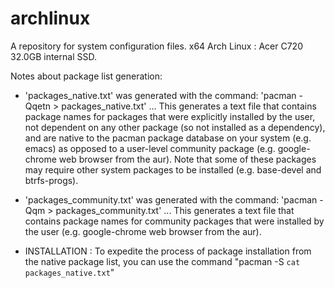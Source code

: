 # archlinux
A repository for system configuration files. x64 Arch Linux : Acer C720 32.0GB internal SSD.

Notes about package list generation:

* 'packages_native.txt' was generated with the command: 'pacman -Qqetn > packages_native.txt'
... This generates a text file that contains package names for packages that were explicitly installed by the user, not dependent on any other package (so not installed as a dependency), and are native to the pacman 
package database on your system (e.g. emacs) as opposed to a user-level community package (e.g. google-chrome web browser from the aur). Note that some of these packages may require other system packages to be 
installed (e.g. base-devel and btrfs-progs).

* 'packages_community.txt' was generated with the command: 'pacman -Qqm > packages_community.txt'
... This generates a text file that contains package names for community packages that were installed by the user (e.g. google-chrome web browser from the aur).

* INSTALLATION : To expedite the process of package installation from the native package list, you can use the command "pacman -S `cat packages_native.txt`"
